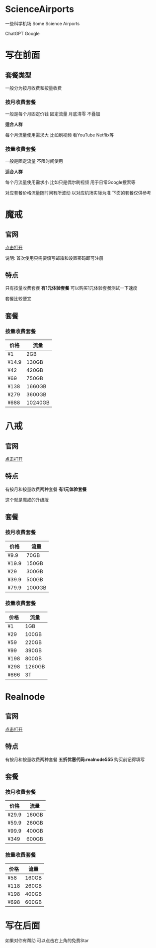 # ScienceAirports
一些科学机场 Some Science Airports 

ChatGPT Google







# 写在前面

## 套餐类型

一般分为按月收费和按量收费



### 按月收费套餐

一般是每个月固定价钱 固定流量 月底清零 不叠加

**适合人群**

每个月流量使用需求大 比如刷视频 看YouTube Netflix等



### 按量收费套餐

一般是固定流量 不限时间使用

**适合人群**

每个月流量使用需求小 比如只是偶尔刷视频 用于日常Google搜索等



对应套餐价格流量随时间有所波动 以对应机场实际为准 下面的套餐仅供参考





# 魔戒

## 官网

[点击打开](https://mojie.app/register?aff=PRSmWQtf)

说明: 首次使用只需要填写邮箱和设置密码即可注册



## 特点

只有按量收费套餐 **有1元体验套餐** 可以购买1元体验套餐测试一下速度

套餐比较便宜 



## 套餐



### 按量收费套餐

| 价格  | 流量    |
| ----- | ------- |
| ¥1    | 2GB     |
| ¥14.9 | 130GB   |
| ¥42   | 420GB   |
| ¥69   | 750GB   |
| ¥138  | 1660GB  |
| ¥279  | 3600GB  |
| ¥688  | 10240GB |





# 八戒

## 官网

[点击打开](https://www.bajie.wiki/#/register?code=ThXVwpLh)





## 特点

有按月和按量收费两种套餐 **有1元体验套餐**

这个就是魔戒的升级版





## 套餐



### 按月收费套餐

| 价格  | 流量   |
| ----- | ------ |
| ¥9.9  | 70GB   |
| ¥19.9 | 150GB  |
| ¥29   | 300GB  |
| ¥39.9 | 500GB  |
| ¥79.9 | 1000GB |



### 按量收费套餐

| 价格 | 流量   |
| ---- | ------ |
| ¥1   | 1GB    |
| ¥29  | 100GB  |
| ¥59  | 220GB  |
| ¥99  | 390GB  |
| ¥198 | 800GB  |
| ¥298 | 1260GB |
| ¥666 | 3T     |





# Realnode

## 官网

[点击打开](https://m.realnode.app/#/register?code=XWMwfPoj)





## 特点

有按月和按量收费两种套餐 **五折优惠代码:realnode555** 购买前记得填写





## 套餐



### 按月收费套餐

| 价格  | 流量  |
| ----- | ----- |
| ¥29.9 | 160GB |
| ¥59.9 | 260GB |
| ¥99.9 | 400GB |
| ¥349  | 600GB |



### 按量收费套餐

| 价格 | 流量  |
| ---- | ----- |
| ¥58  | 160GB |
| ¥118 | 260GB |
| ¥198 | 400GB |
| ¥698 | 600GB |





# 写在后面

如果对你有帮助 可以点击右上角的免费Star
